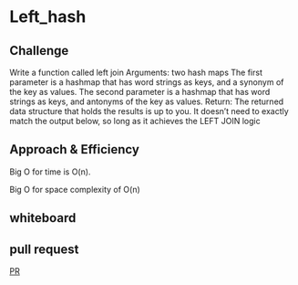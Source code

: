 # Left_hash
<!-- Short summary or background information -->

## Challenge
<!-- Description of the challenge -->

 Write a function called left join
Arguments: two hash maps
The first parameter is a hashmap that has word strings as keys, and a synonym of the key as values.
The second parameter is a hashmap that has word strings as keys, and antonyms of the key as values.
Return: The returned data structure that holds the results is up to you. It doesn’t need to exactly match the output below, so long as it achieves the LEFT JOIN logic


## Approach & Efficiency
<!-- What approach did you take? Why? What is the Big O space/time for this approach? -->
Big O for time is O(n).

Big O for space complexity of O(n)

## whiteboard



## pull request
[PR](https://github.com/mohammadsilwadi/data-structures-and-algorithms/pull/42)
